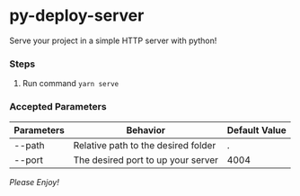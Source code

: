 # py-deploy-server

Serve your project in a simple HTTP server with python!

### Steps

1. Run command `yarn serve`

### Accepted Parameters


Parameters | Behavior | Default Value
--- | --- | ---
--path | Relative path to the desired folder | .
--port | The desired port to up your server | 4004

<i>Please Enjoy!</i>